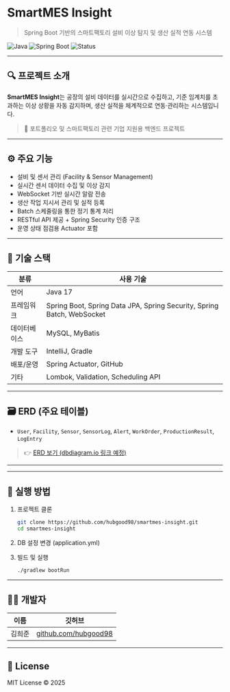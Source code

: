 # SmartMES Insight

> Spring Boot 기반의 스마트팩토리 설비 이상 탐지 및 생산 실적 연동 시스템

![Java](https://img.shields.io/badge/Java-17-blue.svg)
![Spring Boot](https://img.shields.io/badge/SpringBoot-3.x-brightgreen.svg)
![Status](https://img.shields.io/badge/Progress-In%20Development-yellow.svg)

---

## 🔍 프로젝트 소개

**SmartMES Insight**는 공장의 설비 데이터를 실시간으로 수집하고, 기준 임계치를 초과하는 이상 상황을 자동 감지하며, 생산 실적을 체계적으로 연동·관리하는 시스템입니다.

> 📌 포트폴리오 및 스마트팩토리 관련 기업 지원용 백엔드 프로젝트

---

## ⚙️ 주요 기능

- 설비 및 센서 관리 (Facility & Sensor Management)
- 실시간 센서 데이터 수집 및 이상 감지
- WebSocket 기반 실시간 알람 전송
- 생산 작업 지시서 관리 및 실적 등록
- Batch 스케줄링을 통한 정기 통계 처리
- RESTful API 제공 + Spring Security 인증 구조
- 운영 상태 점검용 Actuator 포함

---

## 🧱 기술 스택

| 분류 | 사용 기술 |
|------|----------|
| 언어 | Java 17 |
| 프레임워크 | Spring Boot, Spring Data JPA, Spring Security, Spring Batch, WebSocket |
| 데이터베이스 | MySQL, MyBatis |
| 개발 도구 | IntelliJ, Gradle |
| 배포/운영 | Spring Actuator, GitHub |
| 기타 | Lombok, Validation, Scheduling API |

---

## 🗃️ ERD (주요 테이블)

- `User`, `Facility`, `Sensor`, `SensorLog`, `Alert`, `WorkOrder`, `ProductionResult`, `LogEntry`

> 👉 [ERD 보기 (dbdiagram.io 링크 예정)](#)

---

---

## 🧪 실행 방법

1. 프로젝트 클론
    ```bash
    git clone https://github.com/hubgood98/smartmes-insight.git
   cd smartmes-insight
    ```

2. DB 설정 변경 (application.yml)
3. 빌드 및 실행
    ```bash
    ./gradlew bootRun
    ```

---

## 🙋‍♂️ 개발자

| 이름  | 깃허브                    |
|-----|------------------------|
| 김희준 | [github.com/hubgood98](https://github.com/hubgood98) |

---

## 📌 License

MIT License © 2025